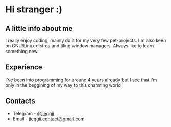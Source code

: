 # Hi stranger :)

## A little info about me
I really enjoy coding, mainly do it for my very few pet-projects.
I'm also keen on GNU/Linux distros and tiling window managers.
Always like to learn something new.

## Experience
I've been into programming for around 4 years already but 
I see that I'm only in the beggining of my way to this charming world

## Contacts
* Telegram - [@jieggii](https://t.me/jieggii)
* Email - [jieggii.contact@gmail.com](mailto:jieggii.contact@gmail.com)
